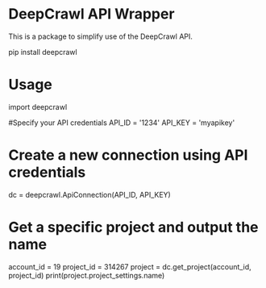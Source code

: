 # DeepCrawl API Wrapper

This is a package to simplify use of the DeepCrawl API.

pip install deepcrawl

# Usage

import deepcrawl

#Specify your API credentials
API_ID = '1234'
API_KEY = 'myapikey'

# Create a new connection using API credentials
dc = deepcrawl.ApiConnection(API_ID, API_KEY)

# Get a specific project and output the name
account_id = 19
project_id = 314267
project = dc.get_project(account_id, project_id)
print(project.project_settings.name)

